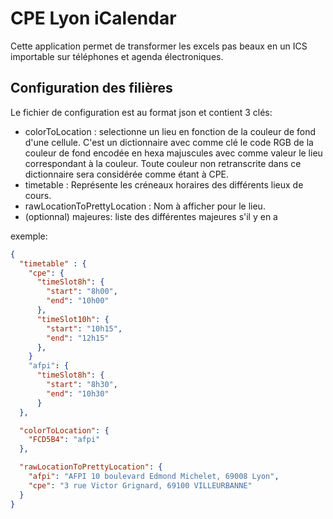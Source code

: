 CPE Lyon iCalendar
==================


Cette application permet de transformer les excels pas beaux en un ICS importable sur téléphones et agenda électroniques.


## Configuration des filières
Le fichier de configuration est au format json et contient 3 clés:
 - colorToLocation : selectionne un lieu en fonction de la couleur de fond d'une cellule. C'est un dictionnaire avec comme clé le code RGB de la couleur de fond encodée en hexa majuscules avec comme valeur le lieu correspondant à la couleur. Toute couleur non retranscrite dans ce dictionnaire sera considérée comme étant à CPE.
 - timetable : Représente les créneaux horaires des différents lieux de cours.
 - rawLocationToPrettyLocation : Nom à afficher pour le lieu.
 - (optionnal) majeures: liste des différentes majeures s'il y en a

exemple:
```json
{
  "timetable" : {
    "cpe": {
      "timeSlot8h": {
        "start": "8h00",
        "end": "10h00"
      },
      "timeSlot10h": {
        "start": "10h15",
        "end": "12h15"
      },
    }
    "afpi": {
      "timeSlot8h": {
        "start": "8h30",
        "end": "10h30"
      }
  },

  "colorToLocation": {
    "FCD5B4": "afpi"
  },

  "rawLocationToPrettyLocation": {
    "afpi": "AFPI 10 boulevard Edmond Michelet, 69008 Lyon",
    "cpe": "3 rue Victor Grignard, 69100 VILLEURBANNE"
  }
}
```
